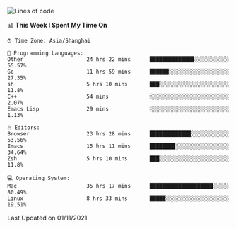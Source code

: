 <!--START_SECTION:waka-->
![Lines of code](https://img.shields.io/badge/From%20Hello%20World%20I%27ve%20Written-34433%20lines%20of%20code-blue)

📊 **This Week I Spent My Time On** 

```text
⌚︎ Time Zone: Asia/Shanghai

💬 Programming Languages: 
Other                    24 hrs 22 mins      ██████████████░░░░░░░░░░░   55.57% 
Go                       11 hrs 59 mins      ██████░░░░░░░░░░░░░░░░░░░   27.35% 
sh                       5 hrs 10 mins       ███░░░░░░░░░░░░░░░░░░░░░░   11.8% 
C++                      54 mins             ░░░░░░░░░░░░░░░░░░░░░░░░░   2.07% 
Emacs Lisp               29 mins             ░░░░░░░░░░░░░░░░░░░░░░░░░   1.13%

🔥 Editors: 
Browser                  23 hrs 28 mins      █████████████░░░░░░░░░░░░   53.56% 
Emacs                    15 hrs 11 mins      ████████░░░░░░░░░░░░░░░░░   34.64% 
Zsh                      5 hrs 10 mins       ███░░░░░░░░░░░░░░░░░░░░░░   11.8%

💻 Operating System: 
Mac                      35 hrs 17 mins      ████████████████████░░░░░   80.49% 
Linux                    8 hrs 33 mins       █████░░░░░░░░░░░░░░░░░░░░   19.51%

```


 Last Updated on 01/11/2021
<!--END_SECTION:waka-->
